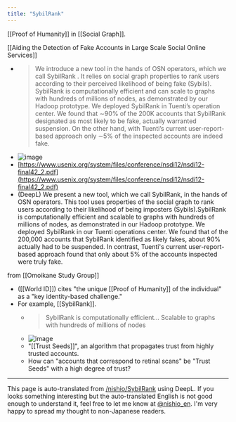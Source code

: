 ```yaml
---
title: "SybilRank"
---
```


[[Proof of Humanity]] in [[Social Graph]].

[[Aiding the Detection of Fake Accounts in Large Scale Social Online Services]]
- > We introduce a new tool in the hands of OSN operators, which we call SybilRank . It relies on social graph properties to rank users according to their perceived likelihood of being fake (Sybils). SybilRank is computationally efficient and can scale to graphs with hundreds of millions of nodes, as demonstrated by our Hadoop prototype. We deployed SybilRank in Tuenti’s operation center. We found that ∼90% of the 200K accounts that SybilRank designated as most likely to be fake, actually warranted suspension. On the other hand, with Tuenti’s current user-report-based approach only ∼5% of the inspected accounts are indeed fake.
- ![image](https://gyazo.com/cdc9b35a99ccc5919bdb81c4ffd7dd33/thumb/1000)
- [https://www.usenix.org/system/files/conference/nsdi12/nsdi12-final42_2.pdf](https://www.usenix.org/system/files/conference/nsdi12/nsdi12-final42_2.pdf)
- (DeepL) We present a new tool, which we call SybilRank, in the hands of OSN operators. This tool uses properties of the social graph to rank users according to their likelihood of being imposters (Sybils).SybilRank is computationally efficient and scalable to graphs with hundreds of millions of nodes, as demonstrated in our Hadoop prototype. We deployed SybilRank in our Tuenti operations center. We found that of the 200,000 accounts that SybilRank identified as likely fakes, about 90% actually had to be suspended. In contrast, Tuenti's current user-report-based approach found that only about 5% of the accounts inspected were truly fake.

from  [[Omoikane Study Group]]
- ([[World ID]]) cites "the unique [[Proof of Humanity]] of the individual" as a "key identity-based challenge."
- For example, [[SybilRank]].
    - > SybilRank is computationally efficient... Scalable to graphs with hundreds of millions of nodes
    - ![image](https://gyazo.com/cdc9b35a99ccc5919bdb81c4ffd7dd33/thumb/1000)
    - "[[Trust Seeds]]", an algorithm that propagates trust from highly trusted accounts.
    - How can "accounts that correspond to retinal scans" be "Trust Seeds" with a high degree of trust?


---
This page is auto-translated from [/nishio/SybilRank](https://scrapbox.io/nishio/SybilRank) using DeepL. If you looks something interesting but the auto-translated English is not good enough to understand it, feel free to let me know at [@nishio_en](https://twitter.com/nishio_en). I'm very happy to spread my thought to non-Japanese readers.